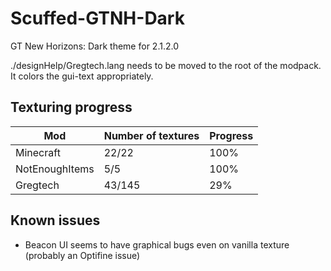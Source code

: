 # Scuffed-GTNH-Dark
GT New Horizons: Dark theme for 2.1.2.0

./designHelp/Gregtech.lang needs to be moved to the root of the modpack. It colors the gui-text appropriately.

## Texturing progress
| Mod            | Number of textures | Progress |
|----------------|--------------------|----------|
| Minecraft      | 22/22              | 100%      |
| NotEnoughItems | 5/5                | 100%     |
| Gregtech       | 43/145             | 29%      |

## Known issues
- Beacon UI seems to have graphical bugs even on vanilla texture (probably an Optifine issue)

